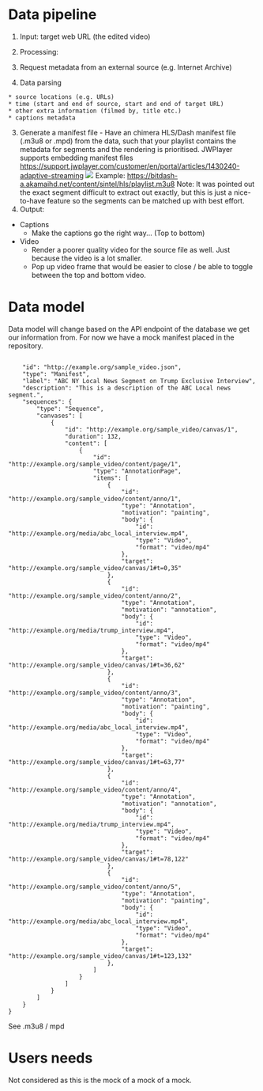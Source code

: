 # Data pipeline
1. Input: target web URL (the edited video)

2. Processing:

  1. Request metadata from an external source (e.g. Internet Archive)
  2. Data parsing
  
    * source locations (e.g. URLs)
    * time (start and end of source, start and end of target URL)
    * other extra information (filmed by, title etc.)
    * captions metadata

  3. Generate a manifest file - Have an chimera HLS/Dash manifest file (.m3u8 or .mpd) from the data, such that your playlist contains the metadata for segments and the rendering is prioritised. JWPlayer supports embedding manifest files https://support.jwplayer.com/customer/en/portal/articles/1430240-adaptive-streaming
![](https://developer.apple.com/library/content/referencelibrary/GettingStarted/AboutHTTPLiveStreaming/Art/stream_playlists_2x.png)
Example: https://bitdash-a.akamaihd.net/content/sintel/hls/playlist.m3u8
Note: It was pointed out the exact segment difficult to extract out exactly, but this is just a nice-to-have feature so the segments can be matched up with best effort. 
3. Output:
  * Captions
    * Make the captions go the right way... (Top to bottom)
  * Video
    * Render a poorer quality video for the source file as well. Just because the video is a lot smaller.
    * Pop up video frame that would be easier to close / be able to toggle between the top and bottom video.

# Data model
Data model will change based on the API endpoint of the database we get our information from. For now we have a mock manifest placed in the repository.

```

    "id": "http://example.org/sample_video.json",
    "type": "Manifest",
    "label": "ABC NY Local News Segment on Trump Exclusive Interview",
    "description": "This is a description of the ABC Local news segment.",
    "sequences": {
        "type": "Sequence",
        "canvases": [
            {
                "id": "http://example.org/sample_video/canvas/1",
                "duration": 132,
                "content": [
                    {
                        "id": "http://example.org/sample_video/content/page/1",
                        "type": "AnnotationPage",
                        "items": [
                            {
                                "id": "http://example.org/sample_video/content/anno/1",
                                "type": "Annotation",
                                "motivation": "painting",
                                "body": {
                                    "id": "http://example.org/media/abc_local_interview.mp4",
                                    "type": "Video",
                                    "format": "video/mp4"
                                },
                                "target": "http://example.org/sample_video/canvas/1#t=0,35"
                            },
                            {
                                "id": "http://example.org/sample_video/content/anno/2",
                                "type": "Annotation",
                                "motivation": "annotation",
                                "body": {
                                    "id": "http://example.org/media/trump_interview.mp4",
                                    "type": "Video",
                                    "format": "video/mp4"
                                },
                                "target": "http://example.org/sample_video/canvas/1#t=36,62"
                            },
                            {
                                "id": "http://example.org/sample_video/content/anno/3",
                                "type": "Annotation",
                                "motivation": "painting",
                                "body": {
                                    "id": "http://example.org/media/abc_local_interview.mp4",
                                    "type": "Video",
                                    "format": "video/mp4"
                                },
                                "target": "http://example.org/sample_video/canvas/1#t=63,77"
                            },
                            {
                                "id": "http://example.org/sample_video/content/anno/4",
                                "type": "Annotation",
                                "motivation": "annotation",
                                "body": {
                                    "id": "http://example.org/media/trump_interview.mp4",
                                    "type": "Video",
                                    "format": "video/mp4"
                                },
                                "target": "http://example.org/sample_video/canvas/1#t=78,122"
                            },
                            {
                                "id": "http://example.org/sample_video/content/anno/5",
                                "type": "Annotation",
                                "motivation": "painting",
                                "body": {
                                    "id": "http://example.org/media/abc_local_interview.mp4",
                                    "type": "Video",
                                    "format": "video/mp4"
                                },
                                "target": "http://example.org/sample_video/canvas/1#t=123,132"
                            },
                        ]
                    }
                ]
            }
        ]
    }
}
```

See .m3u8 / mpd

# Users needs
Not considered as this is the mock of a mock of a mock.
